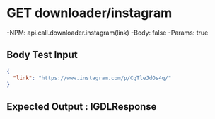 
# GET downloader/instagram

-NPM: api.call.downloader.instagram(link)
-Body: false
-Params: true

				
## Body Test Input
```json
{
  "link": "https://www.instagram.com/p/CgTleJdOs4q/"
}
```
					
## Expected Output : IGDLResponse

